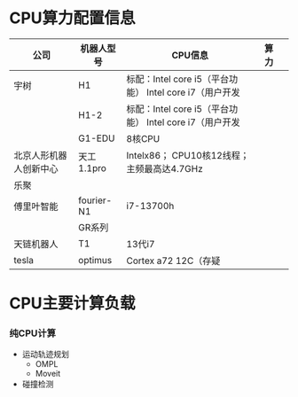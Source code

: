 # CPU算力配置信息

| 公司          | 机器人型号      | CPU信息                                     | 算力  |     |
| ----------- | ---------- | ----------------------------------------- | --- | --- |
| 宇树          | H1         | 标配：Intel core i5（平台功能） Intel core i7（用户开发 |     |     |
|             | H1-2       | 标配：Intel core i5（平台功能） Intel core i7（用户开发 |     |     |
|             | G1-EDU     | 8核CPU                                     |     |     |
| 北京人形机器人创新中心 | 天工1.1pro   | Intelx86； CPU10核12线程； 主频最高达4.7GHz         |     |     |
| 乐聚          |            |                                           |     |     |
| 傅里叶智能       | fourier-N1 | i7-13700h                                 |     |     |
|             | GR系列       |                                           |     |     |
| 天链机器人       | T1         | 13代i7                                     |     |     |
| tesla       | optimus    | Cortex a72 12C（存疑                         |     |     |

# CPU主要计算负载
### 纯CPU计算
- 运动轨迹规划
	- OMPL
	- Moveit
- 碰撞检测
